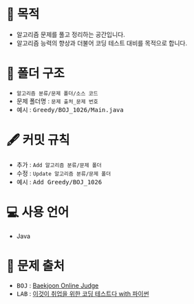 # 🚀 목적
- 알고리즘 문제를 풀고 정리하는 공간입니다.
- 알고리즘 능력의 향상과 더불어 코딩 테스트 대비를 목적으로 합니다.

# 📁 폴더 구조
- <code>알고리즘 분류/문제 폴더/소스 코드</code>
- 문제 폴더명 : <code>문제 출처_문제 번호</code>
- 예시 : <kbd>Greedy/BOJ_1026/Main.java</kbd>

# 🖋 커밋 규칙
- 추가 : <code>Add 알고리즘 분류/문제 폴더</code>
- 수정 : <code>Update 알고리즘 분류/문제 폴더</code>
- 예시 : <kbd>Add Greedy/BOJ_1026</kbd>

# 💻 사용 언어
- Java

# 📓 문제 출처
- <kbd>BOJ</kbd> : [Baekjoon Online Judge](https://www.acmicpc.net/)
- <kbd>LAB</kbd> : [이것이 취업을 위한 코딩 테스트다 with 파이썬](http://www.yes24.com/Product/Goods/91433923)
